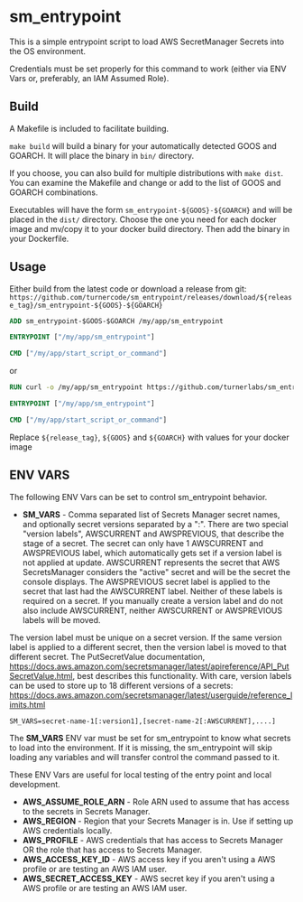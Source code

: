 # sm_entrypoint

This is a simple entrypoint script to load AWS SecretManager Secrets into the OS environment.

Credentials must be set properly for this command to work (either via ENV Vars or, preferably, an IAM Assumed Role).

## Build

A Makefile is included to facilitate building.

`make build` will build a binary for your automatically detected GOOS and GOARCH.  It will place the binary in `bin/` directory.

If you choose, you can also build for multiple distributions with `make dist`.  You can examine the Makefile and change or add to the list of GOOS and GOARCH combinations.

Executables will have the form `sm_entrypoint-${GOOS}-${GOARCH}` and will be placed in the `dist/` directory.  Choose the one you need for each docker image and mv/copy it to your docker
build directory.  Then add the binary in your Dockerfile.

## Usage
Either build from the latest code or download a release from git:  `https://github.com/turnercode/sm_entrypoint/releases/download/${release_tag}/sm_entrypoint-${GOOS}-${GOARCH}`

```Dockerfile
ADD sm_entrypoint-$GOOS-$GOARCH /my/app/sm_entrypoint

ENTRYPOINT ["/my/app/sm_entrypoint"]

CMD ["/my/app/start_script_or_command"]
```
or
```Dockerfile
RUN curl -o /my/app/sm_entrypoint https://github.com/turnerlabs/sm_entrypoint/releases/download/${release_tag}/sm_entrypoint-${GOOS}-${GOARCH}

ENTRYPOINT ["/my/app/sm_entrypoint"]

CMD ["/my/app/start_script_or_command"]
```

Replace `${release_tag}`, `${GOOS}` and `${GOARCH}` with values for your docker image

## ENV VARS
The following ENV Vars can be set to control sm_entrypoint behavior.

- __SM_VARS__ - Comma separated list of Secrets Manager secret names, and optionally secret versions separated by a ":". There are two special "version labels", AWSCURRENT and AWSPREVIOUS,
that describe the stage of a secret.  The secret can only have 1 AWSCURRENT and AWSPREVIOUS label, which automatically gets set if a version label is not applied at update.  AWSCURRENT represents
the secret that AWS SecretsManager considers the "active" secret and will be the secret the console displays.  The AWSPREVIOUS secret label is applied to the secret that last had the AWSCURRENT
label.  Neither of these labels is required on a secret.  If you manually create a version label and do not also include AWSCURRENT, neither AWSCURRENT or AWSPREVIOUS labels will be moved.

The version label must be unique on a secret version.  If the same version label is applied to a different secret, then the version label is moved to that different secret.  The PutSecretValue 
documentation, <https://docs.aws.amazon.com/secretsmanager/latest/apireference/API_PutSecretValue.html>, best describes this functionality.  With care, version labels can be used to store 
up to 18 different versions of a secrets:
<https://docs.aws.amazon.com/secretsmanager/latest/userguide/reference_limits.html>

  ```
  SM_VARS=secret-name-1[:version1],[secret-name-2[:AWSCURRENT],....]
  ```

The __SM_VARS__ ENV var must be set for sm_entrypoint to know what secrets to load into the environment. If it is missing, the
sm_entrypoint will skip loading any variables and will transfer control the command passed to it.

These ENV Vars are useful for local testing of the entry point and local development.

- __AWS_ASSUME_ROLE_ARN__ - Role ARN used to assume that has access to the secrets in Secrets Manager.
- __AWS_REGION__ - Region that your Secrets Manager is in.  Use if setting up AWS credentials locally.
- __AWS_PROFILE__ - AWS credentials that has access to Secrets Manager OR the role that has access to Secrets Manager.
- __AWS_ACCESS_KEY_ID__ - AWS access key if you aren't using a AWS profile or are testing an AWS IAM user.
- __AWS_SECRET_ACCESS_KEY__ - AWS secret key if you aren't using a AWS profile or are testing an AWS IAM user.
